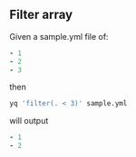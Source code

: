
## Filter array
Given a sample.yml file of:
```yaml
- 1
- 2
- 3
```
then
```bash
yq 'filter(. < 3)' sample.yml
```
will output
```yaml
- 1
- 2
```

